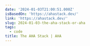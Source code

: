 ```yaml
---
date: '2024-01-03T21:00:51.000Z'
isBasedOn: 'https://ahastack.dev/'
link: 'https://ahastack.dev/'
slug: 2024-01-03-the-aha-stack-or-aha
tags:
  - code
title: The AHA Stack | AHA
---
```


